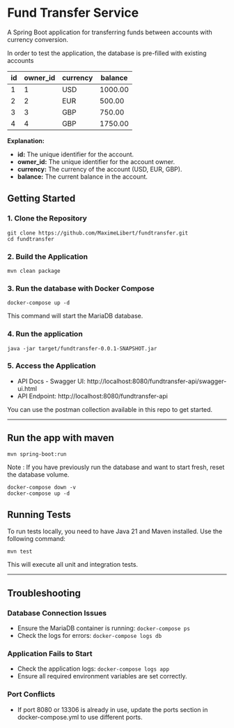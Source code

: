 # Fund Transfer Service

A Spring Boot application for transferring funds between accounts with currency conversion.

In order to test the application, the database is pre-filled with existing accounts

| id | owner_id | currency | balance  |
|----|----------|----------|----------|
| 1  | 1        | USD      | 1000.00  |
| 2  | 2        | EUR      | 500.00   |
| 3  | 3        | GBP      | 750.00   |
| 4  | 4        | GBP      | 1750.00  |

**Explanation:**
- **id:** The unique identifier for the account.
- **owner_id:** The unique identifier for the account owner.
- **currency:** The currency of the account (USD, EUR, GBP).
- **balance:** The current balance in the account.

## Getting Started

### 1. Clone the Repository
```
git clone https://github.com/MaximeLibert/fundtransfer.git
cd fundtransfer
```


### 2. Build the Application
```
mvn clean package
```

### 3. Run the database with Docker Compose
```
docker-compose up -d
```
This command will start the MariaDB database.

### 4. Run the application
```
java -jar target/fundtransfer-0.0.1-SNAPSHOT.jar
```

### 5. Access the Application
- API Docs - Swagger UI: http://localhost:8080/fundtransfer-api/swagger-ui.html
- API Endpoint: http://localhost:8080/fundtransfer-api

You can use the postman collection available in this repo to get started.

---

## Run the app with maven
```
mvn spring-boot:run
```

Note : If you have previously run the database and want to start fresh, reset the database volume.

```
docker-compose down -v
docker-compose up -d 
```

## Running Tests
To run tests locally, you need to have Java 21 and Maven installed. Use the following command:
```
mvn test
```
This will execute all unit and integration tests.

---

## Troubleshooting

### Database Connection Issues
- Ensure the MariaDB container is running: ```docker-compose ps```
- Check the logs for errors:  ```docker-compose logs db```

### Application Fails to Start
- Check the application logs: ```docker-compose logs app```
- Ensure all required environment variables are set correctly.

### Port Conflicts
- If port 8080 or 13306 is already in use, update the ports section in docker-compose.yml to use different ports.
